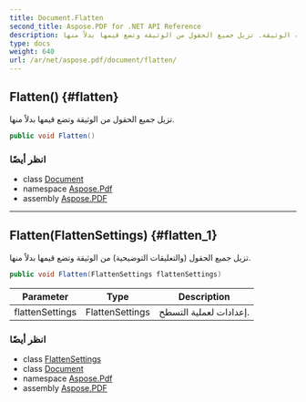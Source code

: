 ```yaml
---
title: Document.Flatten
second_title: Aspose.PDF for .NET API Reference
description: طريقة الوثيقة. تزيل جميع الحقول من الوثيقة وتضع قيمها بدلاً منها
type: docs
weight: 640
url: /ar/net/aspose.pdf/document/flatten/
---
```

## Flatten() {#flatten}

تزيل جميع الحقول من الوثيقة وتضع قيمها بدلاً منها.

```csharp
public void Flatten()
```

### انظر أيضًا

* class [Document](../)
* namespace [Aspose.Pdf](../../../aspose.pdf/)
* assembly [Aspose.PDF](../../../)

---

## Flatten(FlattenSettings) {#flatten_1}

تزيل جميع الحقول (والتعليقات التوضيحية) من الوثيقة وتضع قيمها بدلاً منها.

```csharp
public void Flatten(FlattenSettings flattenSettings)
```

| Parameter | Type | Description |
| --- | --- | --- |
| flattenSettings | FlattenSettings | إعدادات لعملية التسطح. |

### انظر أيضًا

* class [FlattenSettings](../../../aspose.pdf.forms/form.flattensettings/)
* class [Document](../)
* namespace [Aspose.Pdf](../../../aspose.pdf/)
* assembly [Aspose.PDF](../../../)